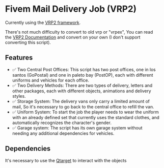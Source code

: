 # Fivem Mail Delivery Job (VRP2)

Currently using the [VRP2 framework](https://github.com/vRP-framework/vRP).

There's not much difficulty to convert to old vrp or "vrpex", You can read the [VRP2 Documentation](https://vrp-framework.github.io/vRP/dev/index.html) and convert on your own (I don't support converting this script).

## Features
* ✅ Two Central Post Offices: This script has two post offices, one in los santos (GoPostal) and one in paleto bay (PostOP), each with different uniforms and vehicles for each office.
* ✅ Two Delivery Methods: There are two types of delivery, letters and other packages, each with different objects, animations and delivery styles.
* ✅ Storage System: The delivery vans only carry a limited amount of mail, So it's necessary to go back to the central office to refill the van.
* ✅ Uniform System: To start the job the player needs to wear the uniform with an already defined set that currently uses the standard clothes, and automatically recognizes the character's gender.
* ✅ Garage system: The script has its own garage system without needing any additional dependencies for vehicles.

## Dependencies

It's necessary to use the [Qtarget](https://github.com/overextended/qtarget) to interact with the objects
